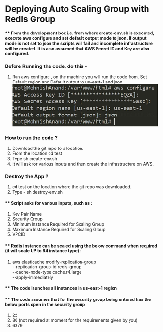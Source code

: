 # Deploying Auto Scaling Group with Redis Group

#### ** From the development box  i.e. from where create-env.sh is executed, execute aws configure and set default output mode to json. If output mode is not set to json the scripts will fail and incomplete infrastructure will be created. It is also assumed that AWS Secret ID and Key are also configured.

### Before Running the code, do this -
 1. Run aws configure , on the machine you will run the code from. Set Default region and Default output to us-east-1 and json.
 ![Install-Plugins](images/Capture-aws-configure.JPG)

### How to run the code ?
 1. Download the git repo to a location.
 2. From the location cd test
 3. Type sh create-env.sh
 4. It will ask for various inputs and then create the infrastructure on AWS.

 ### Destroy the App ?
 1. cd test on the location where the git repo was downloaded.
 2. Type - sh destroy-env.sh


 #### ** Script asks for various inputs, such as :
 1. Key Pair Name
 2. Security Group
 3. Minimum Instance Required for Scaling Group
 4. Maximum Instance Required for Scaling Group
 5. VPCID

#### ** Redis instance can be scaled using the below command when required (it will scale UP to R4 instance type) :
  1. aws elasticache modify-replication-group \
	    --replication-group-id redis-group \
	    --cache-node-type cache.r4.large \
	    --apply-immediately
#### ** The code launches all instances in us-east-1 region
#### ** The code assumes that for the security group being entered has the below ports open in the security group
  1. 22
  2. 80 (not required at moment for the requirements given by you)
  3. 6379  
